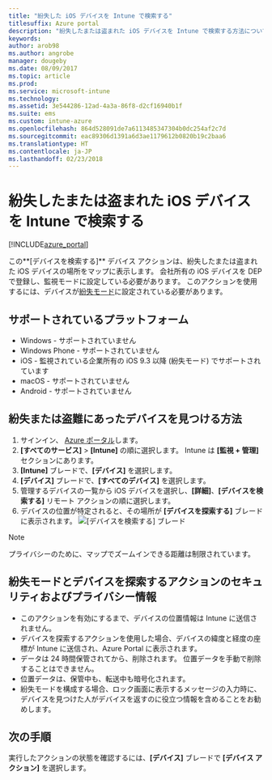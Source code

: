 ```yaml
---
title: "紛失した iOS デバイスを Intune で検索する"
titlesuffix: Azure portal
description: "紛失したまたは盗まれた iOS デバイスを Intune で検索する方法について説明します。\""
keywords: 
author: arob98
ms.author: angrobe
manager: dougeby
ms.date: 08/09/2017
ms.topic: article
ms.prod: 
ms.service: microsoft-intune
ms.technology: 
ms.assetid: 3e544286-12ad-4a3a-86f8-d2cf16940b1f
ms.suite: ems
ms.custom: intune-azure
ms.openlocfilehash: 864d528091de7a6113485347304b0dc254af2c7d
ms.sourcegitcommit: eac89306d1391a6d3ae1179612b0820b19c2baa6
ms.translationtype: HT
ms.contentlocale: ja-JP
ms.lasthandoff: 02/23/2018
---
```

# <a name="locate-lost-or-stolen-ios-devices-with-intune"></a>紛失したまたは盗まれた iOS デバイスを Intune で検索する


[!INCLUDE[azure_portal](./includes/azure_portal.md)]

この**[デバイスを検索する]** デバイス アクションは、紛失したまたは盗まれた iOS デバイスの場所をマップに表示します。 会社所有の iOS デバイスを DEP で登録し、監視モードに設定している必要があります。 このアクションを使用するには、デバイスが[紛失モード](device-lost-mode.md)に設定されている必要があります。

## <a name="supported-platforms"></a>サポートされているプラットフォーム

- Windows - サポートされていません
- Windows Phone - サポートされていません
- iOS - 監視されている企業所有の iOS 9.3 以降 (紛失モード) でサポートされています
- macOS - サポートされていません
- Android - サポートされていません

## <a name="how-to-locate-a-lost-or-stolen-device"></a>紛失または盗難にあったデバイスを見つける方法

1. サインイン、 [Azure ポータル](https://portal.azure.com)します。
2. **[すべてのサービス]** > **[Intune]** の順に選択します。 Intune は **[監視 + 管理]** セクションにあります。
3. **[Intune]** ブレードで、**[デバイス]** を選択します。
4. **[デバイス]** ブレードで、**[すべてのデバイス]** を選択します。
5. 管理するデバイスの一覧から iOS デバイスを選択し、**[詳細]**、**[デバイスを検索する]** リモート アクションの順に選択します。
6. デバイスの位置が特定されると、その場所が **[デバイスを探索する]** ブレードに表示されます。
    ![[デバイスを検索する] ブレード](./media/locate-device.png)

>[!NOTE]
>プライバシーのために、マップでズームインできる距離は制限されています。

## <a name="security-and-privacy-information-for-the-lost-mode-and-locate-device-actions"></a>紛失モードとデバイスを探索するアクションのセキュリティおよびプライバシー情報
- このアクションを有効にするまで、デバイスの位置情報は Intune に送信されません。
- デバイスを探索するアクションを使用した場合、デバイスの緯度と経度の座標が Intune に送信され、Azure Portal に表示されます。
- データは 24 時間保管されてから、削除されます。 位置データを手動で削除することはできません。
- 位置データは、保管中も、転送中も暗号化されます。
- 紛失モードを構成する場合、ロック画面に表示するメッセージの入力時に、デバイスを見つけた人がデバイスを返すのに役立つ情報を含めることをお勧めします。


## <a name="next-steps"></a>次の手順

実行したアクションの状態を確認するには、**[デバイス]** ブレードで **[デバイス アクション]** を選択します。